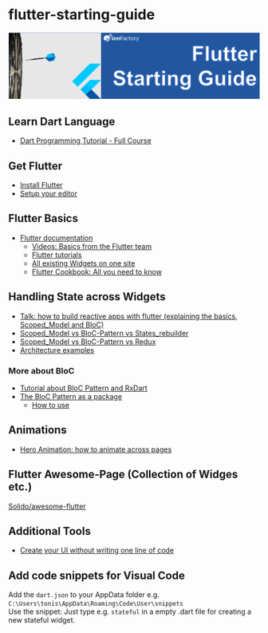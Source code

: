 # flutter-starting-guide
![header](header.png)

## Learn Dart Language
* [Dart Programming Tutorial - Full Course](https://www.youtube.com/watch?v=Ej_Pcr4uC2Q&ab_channel=freeCodeCamp.org)

## Get Flutter
* [Install Flutter](https://flutter.dev/docs/get-started/install)
* [Setup your editor](https://flutter.dev/docs/get-started/editor)

## Flutter Basics
* [Flutter documentation](https://flutter.dev/docs#want-to-skill-up)
  - [Videos: Basics from the Flutter team](https://www.youtube.com/playlist?list=PLjxrf2q8roU2HdJQDjJzOeO6J3FoFLWr2)
  - [Flutter tutorials](https://flutter.dev/docs/reference/tutorials)
  - [All existing Widgets on one site](https://flutter.dev/docs/development/ui/widgets)
  - [Flutter Cookbook: All you need to know](https://flutter.dev/docs/cookbook)

## Handling State across Widgets
* [Talk: how to build reactive apps with flutter (explaining the basics, Scoped_Model and BloC)](https://youtu.be/RS36gBEp8OI)
* [Scoped_Model vs BloC-Pattern vs States_rebuilder](https://medium.com/flutter-community/flutter-oneyearchallenge-scoped-model-vs-bloc-pattern-vs-states-rebuilder-23ba11813a4f)
* [Scoped_Model vs BloC-Pattern vs Redux](https://www.didierboelens.com/2019/04/bloc---scopedmodel---redux---comparison/)
* [Architecture examples](https://github.com/brianegan/flutter_architecture_samples)

### More about BloC
* [Tutorial about BloC Pattern and RxDart](https://www.didierboelens.com/2018/08/reactive-programming---streams---bloc/)
* [The BloC Pattern as a package](https://pub.dartlang.org/packages/bloc)
  - [How to use](https://medium.com/flutter-community/flutter-bloc-package-295b53e95c5c)

## Animations
* [Hero Animation: how to animate across pages](https://medium.com/flutter-community/a-deep-dive-into-hero-widgets-in-flutter-d34f441eb026)

## Flutter Awesome-Page (Collection of Widges etc.)
[Solido/awesome-flutter](https://github.com/Solido/awesome-flutter)

## Additional Tools
* [Create your UI without writing one line of code](https://flutterstudio.app/)

## Add code snippets for Visual Code
Add the `dart.json` to your AppData folder e.g. `C:\Users\tonis\AppData\Roaming\Code\User\snippets` <br />
Use the snippet: Just type e.g. `stateful` in a empty .dart file for creating a new stateful widget.

